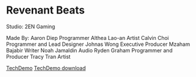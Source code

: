 # Revenant Beats
Studio: 2EN Gaming

Made By:
Aaron Diep       Programmer
Althea Lao-an    Artist
Calvin Choi      Programmer and Lead Designer
Johnas Wong      Executive Producer
Mzaham Bajabir   Writer
Noah Jamaldin    Audio
Ryden Graham     Programmer and Producer
Tracy Tran       Artist

[TechDemo](/TechDemo/index.html)
[TechDemo download](TechDemo.zip)
